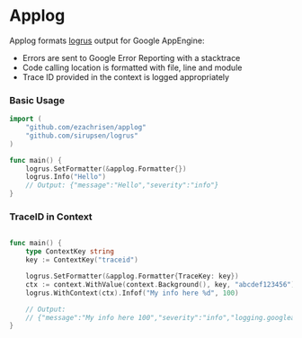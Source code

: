 # Applog

Applog formats [logrus](https://github.com/sirupsen/logrus) output for Google AppEngine:
- Errors are sent to Google Error Reporting with a stacktrace
- Code calling location is formatted with file, line and module
- Trace ID provided in the context is logged appropriately

### Basic Usage

```go 
import (
	"github.com/ezachrisen/applog"
	"github.com/sirupsen/logrus"
)

func main() {
	logrus.SetFormatter(&applog.Formatter{})
	logrus.Info("Hello")
	// Output: {"message":"Hello","severity":"info"}
}
```

### TraceID in Context

```go

func main() {
	type ContextKey string
	key := ContextKey("traceid")

	logrus.SetFormatter(&applog.Formatter{TraceKey: key})
	ctx := context.WithValue(context.Background(), key, "abcdef123456")
	logrus.WithContext(ctx).Infof("My info here %d", 100)

	// Output:
	// {"message":"My info here 100","severity":"info","logging.googleapis.com/trace":"abcdef123456"}
}
```

